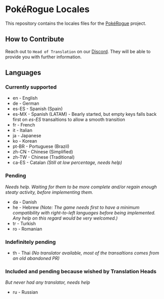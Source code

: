 # PokéRogue Locales

This repository contains the locales files for the [PokéRogue](https://github.com/pagefaultgames/pokerogue) project.

## How to Contribute

Reach out to `Head of Translation` on our [Discord](https://discord.gg/pokerogue).
They will be able to provide you with further information.

## Languages

### Currently supported

- en - English
- de - German
- es-ES - Spanish (Spain)
- es-MX - Spanish (LATAM) - Bearly started, but empty keys falls back first on *es-ES* transaltions to allow a smooth transition
- fr - French
- it - Italian
- ja - Japanese
- ko - Korean
- pt-BR - Portuguese (Brazil)
- zh-CN - Chinese (Simplified)
- zh-TW - Chinese (Traditional)
- ca-ES - Catalan *(Still at low percentage, needs help)*

### Pending
*Needs help. Waiting for them to be more complete and/or regain enough steaty activity, before implementing them.*

- da - Danish
- he - Hebrew *(Note: The game needs first to have a minimum compatibility with right-to-left languages before being implemented. Any help on this regard would be very welcomed.)*
- tr - Turkish
- ro - Romanian

### Indefinitely pending

- th - Thai *(No translator available, most of the transaltions comes from an old abandoned PR)*

### Included and pending because wished by Translation Heads
*But never had any translator, needs help*

- ru - Russian
